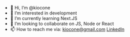 - 👋 Hi, I’m @kiocone
- 👀 I’m interested in development
- 🌱 I’m currently learning Next.JS
- 💞️ I’m looking to collaborate on JS, Node or React
- 📫 How to reach me via: kiocone@gmail.com <a href='https://www.linkedin.com/in/roland-cruz-32014712/'>LinkedIn</a>

<!---
kiocone/kiocone is a ✨ special ✨ repository because its `README.md` (this file) appears on your GitHub profile.
You can click the Preview link to take a look at your changes.
--->
